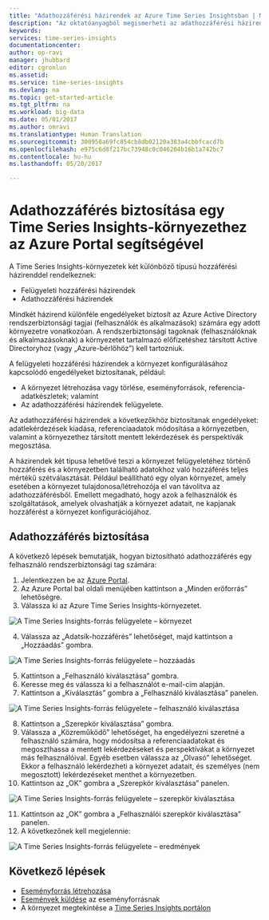 ```yaml
---
title: "Adathozzáférési házirendek az Azure Time Series Insightsban | Microsoft Docs"
description: "Az oktatóanyagból megismerheti az adathozzáférési házirendek kezelésének módját a Time Series Insightsban"
keywords: 
services: time-series-insights
documentationcenter: 
author: op-ravi
manager: jhubbard
editor: cgronlun
ms.assetid: 
ms.service: time-series-insights
ms.devlang: na
ms.topic: get-started-article
ms.tgt_pltfrm: na
ms.workload: big-data
ms.date: 05/01/2017
ms.author: omravi
ms.translationtype: Human Translation
ms.sourcegitcommit: 300958a69fc854cb8db02120a383a4cbbfcacd7b
ms.openlocfilehash: e975c6d8f217bc73948c0c046204b16b1a742bc7
ms.contentlocale: hu-hu
ms.lasthandoff: 05/20/2017

---
```


<a id="grant-data-access-to-a-time-series-insights-environment-using-azure-portal" class="xliff"></a>

# Adathozzáférés biztosítása egy Time Series Insights-környezethez az Azure Portal segítségével

A Time Series Insights-környezetek két különböző típusú hozzáférési házirenddel rendelkeznek:

* Felügyeleti hozzáférési házirendek
* Adathozzáférési házirendek

Mindkét házirend különféle engedélyeket biztosít az Azure Active Directory rendszerbiztonsági tagjai (felhasználók és alkalmazások) számára egy adott környezetre vonatkozóan. A rendszerbiztonsági tagoknak (felhasználóknak és alkalmazásoknak) a környezetet tartalmazó előfizetéshez társított Active Directoryhoz (vagy „Azure-bérlőhöz”) kell tartozniuk.

A felügyeleti hozzáférési házirendek a környezet konfigurálásához kapcsolódó engedélyeket biztosítanak, például:
*    A környezet létrehozása vagy törlése, eseményforrások, referencia-adatkészletek; valamint
*    Az adathozzáférési házirendek felügyelete.

Az adathozzáférési házirendek a következőkhöz biztosítanak engedélyeket: adatlekérdezések kiadása, referenciaadatok módosítása a környezetben, valamint a környezethez társított mentett lekérdezések és perspektívák megosztása.

A házirendek két típusa lehetővé teszi a környezet felügyeletéhez történő hozzáférés és a környezetben található adatokhoz való hozzáférés teljes mértékű szétválasztását. Például beállítható egy olyan környezet, amely esetében a környezet tulajdonosa/létrehozója el van távolítva az adathozzáférésből. Emellett megadható, hogy azok a felhasználók és szolgáltatások, amelyek olvashatják a környezet adatait, ne kapjanak hozzáférést a környezet konfigurációjához.

<a id="grant-data-access" class="xliff"></a>

## Adathozzáférés biztosítása
A következő lépések bemutatják, hogyan biztosítható adathozzáférés egy felhasználó rendszerbiztonsági tag számára:

1.    Jelentkezzen be az [Azure Portal](https://portal.azure.com).
2.    Az Azure Portal bal oldali menüjében kattintson a „Minden erőforrás” lehetőségre.
3.    Válassza ki az Azure Time Series Insights-környezetet.

  ![A Time Series Insights-forrás felügyelete – környezet](media/data-access/getstarted-grant-data-access1.png)

4.    Válassza az „Adatsík-hozzáférés” lehetőséget, majd kattintson a „Hozzáadás” gombra.

  ![A Time Series Insights-forrás felügyelete – hozzáadás](media/data-access/getstarted-grant-data-access2.png)

5.    Kattintson a „Felhasználó kiválasztása” gombra.
6.    Keresse meg és válassza ki a felhasználót e-mail-cím alapján.
7.    Kattintson a „Kiválasztás” gombra a „Felhasználó kiválasztása” panelen.

  ![A Time Series Insights-forrás felügyelete – felhasználó kiválasztása](media/data-access/getstarted-grant-data-access3.png)

8.    Kattintson a „Szerepkör kiválasztása” gombra.
9.    Válassza a „Közreműködő” lehetőséget, ha engedélyezni szeretné a felhasználó számára, hogy módosítsa a referenciaadatokat és megoszthassa a mentett lekérdezéseket és perspektívákat a környezet más felhasználóival. Egyéb esetben válassza az „Olvasó” lehetőséget. Ekkor a felhasználó lekérdezheti a környezet adatait, és személyes (nem megosztott) lekérdezéseket menthet a környezetben.
10.    Kattintson az „OK” gombra a „Szerepkör kiválasztása” panelen.

  ![A Time Series Insights-forrás felügyelete – szerepkör kiválasztása](media/data-access/getstarted-grant-data-access4.png)

11.    Kattintson az „OK” gombra a „Felhasználói szerepkör kiválasztása” panelen.
12.    A következőnek kell megjelennie:

  ![A Time Series Insights-forrás felügyelete – eredmények](media/data-access/getstarted-grant-data-access5.png)

<a id="next-steps" class="xliff"></a>

## Következő lépések

* [Eseményforrás létrehozása](time-series-insights-add-event-source.md)
* [Események küldése](time-series-insights-send-events.md) az eseményforrásnak
* A környezet megtekintése a [Time Series Insights portálon](https://insights.timeseries.azure.com)

